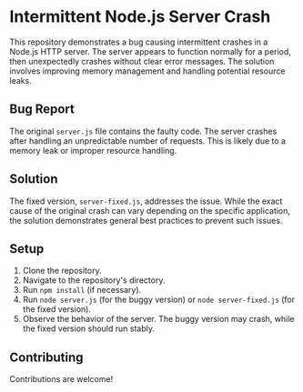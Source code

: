 # Intermittent Node.js Server Crash

This repository demonstrates a bug causing intermittent crashes in a Node.js HTTP server.  The server appears to function normally for a period, then unexpectedly crashes without clear error messages.  The solution involves improving memory management and handling potential resource leaks.

## Bug Report

The original `server.js` file contains the faulty code.  The server crashes after handling an unpredictable number of requests.  This is likely due to a memory leak or improper resource handling.

## Solution

The fixed version, `server-fixed.js`, addresses the issue.  While the exact cause of the original crash can vary depending on the specific application, the solution demonstrates general best practices to prevent such issues.

## Setup

1. Clone the repository.
2. Navigate to the repository's directory.
3. Run `npm install` (if necessary).
4. Run `node server.js` (for the buggy version) or `node server-fixed.js` (for the fixed version).
5. Observe the behavior of the server.  The buggy version may crash, while the fixed version should run stably.

## Contributing

Contributions are welcome!